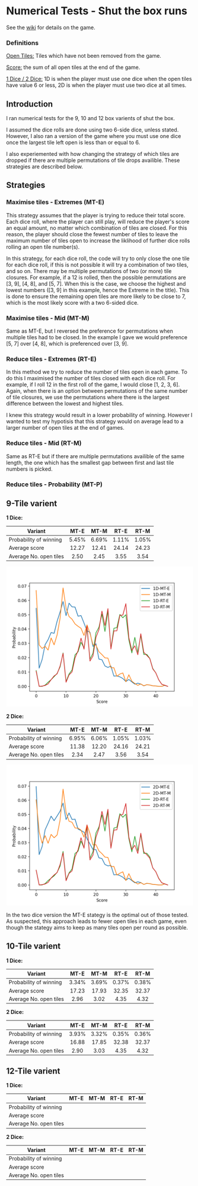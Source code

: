 # Numerical Tests - Shut the box runs

See the [wiki](https://en.wikipedia.org/wiki/Shut_the_box) for details on the game.

### Definitions

<u>Open Tiles:</u> Tiles which have not been removed from the game.

<u>Score:</u> the sum of all open tiles at the end of the game.

<u>1 Dice / 2 Dice:</u> 1D is when the player must use one dice when the open tiles have value 6 or less, 2D is when the player must use two dice at all times.

## Introduction

I ran numerical tests for the 9, 10 and 12 box varients of shut the box.

I assumed the dice rolls are done using two 6-side dice, unless stated. However, I also ran a version of the game where you must use one dice once the largest tile left open is less than or equal to 6.

I also experiemented with how changing the strategy of which tiles are dropped if there are multiple permutations of tile drops availible. These strategies are described below.

## Strategies

### Maximise tiles - Extremes (MT-E)

This strategy assumes that the player is trying to reduce their total score. Each dice roll, where the player can still play, will reduce the player's score an equal amount, no matter which combination of tiles are closed. For this reason, the player should close the fewest number of tiles to leave the maximum number of tiles open to increase the liklihood of further dice rolls rolling an open tile number(s). 

In this strategy, for each dice roll, the code will try to only close the one tile for each dice roll, if this is not possible it will try a combination of two tiles, and so on. There may be multiple permutations of two (or more) tile closures. For example, if a 12 is rolled, then the possible permutations are [3, 9], [4, 8], and [5, 7]. When this is the case, we choose the highest and lowest numbers ([3, 9] in this example, hence the Extreme in the title). This is done to ensure the remaining open tiles are more likely to be close to 7, which is the most likely score with a two 6-sided dice.

### Maximise tiles - Mid (MT-M) 

Same as MT-E, but I reversed the preference for permutations when multiple tiles had to be closed. In the example I gave we would preference [5, 7] over [4, 8], which is preferenced over [3, 9].

### Reduce tiles - Extremes (RT-E)

In this method we try to reduce the number of tiles open in each game. To do this I maximised the number of tiles closed with each dice roll. For example, if I roll 12 in the first roll of the game, I would close [1, 2, 3, 6]. Again, when there is an option between permutations of the same number of tile closures, we use the permutations where there is the largest difference between the lowest and highest tiles.

I knew this strategy would result in a lower probability of winning. However I wanted to test my hypotisis that this strategy would on average lead to a larger number of open tiles at the end of games.

### Reduce tiles - Mid (RT-M)

Same as RT-E but if there are multiple permutations availible of the same length, the one which has the smallest gap between first and last tile numbers is picked.

### Reduce tiles - Probability (MT-P)

## 9-Tile varient

**1 Dice:**

| Variant                | MT-E  | MT-M  | RT-E  | RT-M  |
| ---------------------- | :---: | :---: | :---: | :---: |
| Probability of winning | 5.45% | 6.69% | 1.11% | 1.05% |
| Average score          | 12.27 | 12.41 | 24.14 | 24.23 |
| Average No. open tiles | 2.50  | 2.45  | 3.55  | 3.54  |

![9-Dice 1D](Images/9-Dice_1D.png)

**2 Dice:**

| Variant                | MT-E  | MT-M  | RT-E  | RT-M  |
| ---------------------- | :---: | :---: | :---: | :---: |
| Probability of winning | 6.95% | 6.06% | 1.05% | 1.03% |
| Average score          | 11.38 | 12.20 | 24.16 | 24.21 |
| Average No. open tiles | 2.34  | 2.47  | 3.56  | 3.54  |

![9-Dice 2D](Images/9-Dice_2D.png)

In the two dice version the MT-E stategy is the optimal out of those tested. As suspected, this approach leads to fewer open tiles in each game, even though the stategy aims to keep as many tiles open per round as possible.

## 10-Tile varient

**1 Dice:**

| Variant                | MT-E  | MT-M  | RT-E  | RT-M  |
| ---------------------- | :---: | :---: | :---: | :---: |
| Probability of winning | 3.34% | 3.69% | 0.37% | 0.38% |
| Average score          | 17.23 | 17.93 | 32.35 | 32.37 |
| Average No. open tiles | 2.96  | 3.02  | 4.35  | 4.32  |

**2 Dice:**

| Variant                | MT-E  | MT-M  | RT-E  | RT-M  |
| ---------------------- | :---: | :---: | :---: | :---: |
| Probability of winning | 3.93% | 3.32% | 0.35% | 0.36% |
| Average score          | 16.88 | 17.85 | 32.38 | 32.37 |
| Average No. open tiles | 2.90  | 3.03  | 4.35  | 4.32  |



## 12-Tile varient

**1 Dice:**

| Variant                | MT-E | MT-M | RT-E | RT-M |
| ---------------------- | :--: | :--: | :--: | :--: |
| Probability of winning |      |      |      |      |
| Average score          |      |      |      |      |
| Average No. open tiles |      |      |      |      |

**2 Dice:**

| Variant                | MT-E | MT-M | RT-E | RT-M |
| ---------------------- | :--: | :--: | :--: | :--: |
| Probability of winning |      |      |      |      |
| Average score          |      |      |      |      |
| Average No. open tiles |      |      |      |      |
